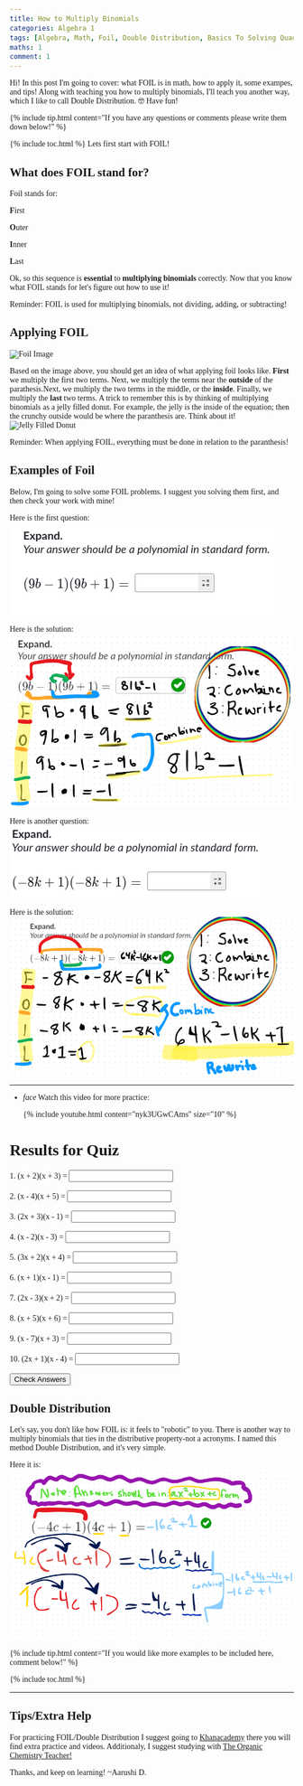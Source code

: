 ```yaml
---
title: How to Multiply Binomials
categories: Algebra 1
tags: [Algebra, Math, Foil, Double Distribution, Basics To Solving Quadratics ]
maths: 1
comment: 1
---
```


Hi! In this post I'm going to cover: what FOIL is in math, how to apply it, some exampes, and tips! Along with teaching you how to multiply binomials, I'll teach you another way, which I like to call Double Distribution. 🤓 Have fun!

{% include tip.html content="If you have any questions or comments please write them down below!" %}

{% include toc.html %}
Lets first start with FOIL!
 
## What does FOIL stand for?

Foil stands for:

 **F**irst

 **O**uter

 **I**nner

 **L**ast


Ok, so this sequence is **essential** to **multiplying binomials** correctly. Now that you know what FOIL stands for let's figure out how to use it!

<p class="post-more-info" markdown="1">
 Reminder: FOIL is used for multiplying binomials, not dividing, adding, or subtracting!
</p>

 

## Applying FOIL 
<img src="https://study.com/cimages/multimages/16/foil.png" alt="Foil Image">

Based on the image above, you should get an idea of what applying foil looks like. 
    **First** we multiply the first two terms.  Next, we multiply the terms near the **outside** of the parathesis.Next, we multiply the two terms in the middle, or the **inside**. Finally, we multiply the **last** two terms. A trick to remember this is by thinking of multiplying binomials as a jelly filled donut. For example, the jelly is the inside of the equation; then the crunchy outside would be where the paranthesis are.
    Think about it!
<img src="https://www.tastingtable.com/img/gallery/strawberry-jam-doughnut-recipe-donut/image-import.jpg" alt="Jelly Filled Donut">

<p class="post-more-info" markdown="1">
Reminder: When applying FOIL, everything must be done in relation to the paranthesis!
</p>

## Examples of Foil
Below, I'm going to solve some FOIL problems. I suggest you solving them first, and then check your work with mine!

Here is the first question:
<img src="images/posts/maths/foil.png" alt="FOIL Question 1">

Here is the solution:<img src="images/posts/maths/math.png" alt="FOIL Answer 1">

Here is another question:<img src="images/posts/maths/FoilQ2.png" alt="FOIL Question 2">

Here is the solution:<img src="images/posts/maths/Foila2.png" alt="FOIL Answer 2">

---
<ul class="collapsible" data-collapsible="accordion">
<li>
<div class="collapsible-header" markdown="1"><i class="material-icons">face</i>
Watch this video for more practice:

</div>
<div class="collapsible-body" markdown="1">

{% include youtube.html content="nyk3UGwCAms" size="10" %}

</div>
</li>
</ul>

<!DOCTYPE html>
<html lang="en">
<head>
    <meta charset="UTF-8">
    <meta name="viewport" content="width=device-width, initial-scale=1.0">
    <title>Quiz</title>
    <style>
        body {
            font-family: Georgia, serif;
            margin: 20px;
        }
        .question {
            margin-bottom: 15px;
        }
        .answer {
            display: none;
            color: green;
        }
    </style>
    <script>
        function checkAnswers() {
            for (let i = 1; i <= 10; i++) {
                let userAnswer = document.getElementById('answer' + i).value;
                let correctAnswer = document.getElementById('correct' + i).textContent;
                if (userAnswer === correctAnswer) {
                    document.getElementById('result' + i).textContent = 'Correct!';
                    document.getElementById('result' + i).style.color = 'green';
                } else {
                    document.getElementById('result' + i).textContent = 'Incorrect. The correct answer is ' + correctAnswer;
                    document.getElementById('result' + i).style.color = 'red';
                }
                document.getElementById('correct' + i).style.display = 'inline';
            }
        }
    </script>
</head>
<body>
    <h1>Results for Quiz</h1>
    <form>
        <div class="question">
            <label>1. (x + 2)(x + 3) = </label>
            <input type="text" id="answer1">
            <span class="answer" id="correct1">x^2 + 5x + 6</span>
            <span id="result1"></span>
        </div>
        <div class="question">
            <label>2. (x - 4)(x + 5) = </label>
            <input type="text" id="answer2">
            <span class="answer" id="correct2">x^2 + x - 20</span>
            <span id="result2"></span>
        </div>
        <div class="question">
            <label>3. (2x + 3)(x - 1) = </label>
            <input type="text" id="answer3">
            <span class="answer" id="correct3">2x^2 + x - 3</span>
            <span id="result3"></span>
        </div>
        <div class="question">
            <label>4. (x - 2)(x - 3) = </label>
            <input type="text" id="answer4">
            <span class="answer" id="correct4">x^2 - 5x + 6</span>
            <span id="result4"></span>
        </div>
        <div class="question">
            <label>5. (3x + 2)(x + 4) = </label>
            <input type="text" id="answer5">
            <span class="answer" id="correct5">3x^2 + 14x + 8</span>
            <span id="result5"></span>
        </div>
        <div class="question">
            <label>6. (x + 1)(x - 1) = </label>
            <input type="text" id="answer6">
            <span class="answer" id="correct6">x^2 - 1</span>
            <span id="result6"></span>
        </div>
        <div class="question">
            <label>7. (2x - 3)(x + 2) = </label>
            <input type="text" id="answer7">
            <span class="answer" id="correct7">2x^2 + x - 6</span>
            <span id="result7"></span>
        </div>
        <div class="question">
            <label>8. (x + 5)(x + 6) = </label>
            <input type="text" id="answer8">
            <span class="answer" id="correct8">x^2 + 11x + 30</span>
            <span id="result8"></span>
        </div>
        <div class="question">
            <label>9. (x - 7)(x + 3) = </label>
            <input type="text" id="answer9">
            <span class="answer" id="correct9">x^2 - 4x - 21</span>
            <span id="result9"></span>
        </div>
        <div class="question">
            <label>10. (2x + 1)(x - 4) = </label>
            <input type="text" id="answer10">
            <span class="answer" id="correct10">2x^2 - 7x - 4</span>
            <span id="result10"></span>
        </div>
        <button type="button" onclick="checkAnswers()">Check Answers</button>
    </form>
</body>
</html>

## Double Distribution
Let's say, you don't like how FOIL is: it feels to "robotic" to you. There is another way to multiply binomials that ties in the distributive property-not a acronyms. I named this method Double Distribution, and it's very simple. 

Here it is: <img src="images/posts/maths/Dd1E.png" alt="Double Distribution Example 1">

{% include tip.html content="If you would like more examples to be included here, comment below!" %}

{% include toc.html %}

---
## Tips/Extra Help
For practicing FOIL/Double Distribution I suggest going to 
<a href="https://www.khanacademy.org/math/algebra/x2f8bb11595b61c86:quadratics-multiplying-factoring/x2f8bb11595b61c86:multiply-binomial/e/multiply-binomials-coefficient" target="_blank">Khanacademy</a>
there you will find extra practice and videos. Additionaly, I suggest studying with <a href="https://www.youtube.com/@TheOrganicChemistryTutor/search?query=Multiplying%20Binomials" target="_blank">The Organic Chemistry Teacher!</a> 

Thanks, and keep on learning!
    ~Aarushi D.

